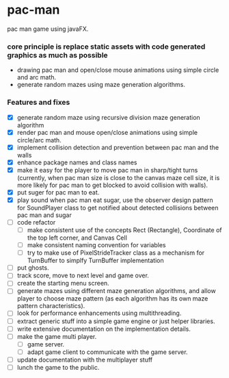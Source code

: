 # pac-man
pac man game using javaFX.

### core principle is replace static assets with code generated graphics as much as possible
  - drawing pac man and open/close mouse animations using simple circle and arc math.
  - generate random mazes using maze generation algorithms.


### Features and fixes
- [X] generate random maze using recursive division maze generation algorithm
- [X] render pac man and mouse open/close animations using simple circle/arc math.
- [X] implement collision detection and prevention between pac man and the walls
- [X] enhance package names and class names
- [X] make it easy for the player to move pac man in sharp/tight turns (currently, when pac man size is close to the canvas maze cell size, it is more likely for pac man to get blocked to avoid collision with walls).
- [X] put suger for pac man to eat.
- [X] play sound when pac man eat sugar, use the observer design pattern for SoundPlayer class to get notified about detected collisions between pac man and sugar
- [ ] code refactor
  - [ ] make consistent use of the concepts Rect (Rectangle), Coordinate of the top left corner, and Canvas Cell
  - [ ] make consistent naming convention for variables
  - [ ] try to make use of PixelStrideTracker class as a mechanism for TurnBuffer to simplfy TurnBuffer implementation
- [ ] put ghosts.
- [ ] track score, move to next level and game over.
- [ ] create the starting menu screen.
- [ ] generate mazes using different maze generation algorithms, and allow player to choose maze pattern (as each algorithm has its own maze pattern characteristics).
- [ ] look for performance enhancements using multithreading.
- [ ] extract generic stuff into a simple game engine or just helper libraries.
- [ ] write extensive documentation on the implementation details.
- [ ] make the game multi player.
  - [ ] game server.
  - [ ] adapt game client to communicate with the game server.
- [ ] update documentation with the multiplayer stuff
- [ ] lunch the game to the public.
